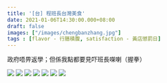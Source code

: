 ```yaml
---
title: '[台] 程班長台灣美食'
date: 2021-01-06T14:30:00.000+08:00
draft: false
images: ["/images/chengbanzhang.jpg"]
tags : [flavor - 行膳積腹, satisfaction - 黃店懲罰日]
---
```


政府唔畀返學；但係我點都要見吓班長㗎喇（握拳）  

![](/images/chengbanzhang.jpg)
![](/images/chengbanzhang.jpg)
![](/images/chengbanzhang.jpg)
![](/images/chengbanzhang.jpg)
![](/images/chengbanzhang.jpg)
![](/images/chengbanzhang.jpg)
![](/images/chengbanzhang.jpg)




